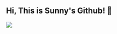## Hi, This is Sunny's Github! 👋

<img src="https://capsule-render.vercel.app/api?type=waving&color=FFA883&height=300&section=header&text=Welcome%20to-nl-Sunny's%20Github!&fontSize=90" />

<!--
**baesunny/baesunny** is a ✨ _special_ ✨ repository because its `README.md` (this file) appears on your GitHub profile.

Here are some ideas to get you started:

- 🔭 I’m currently working on ...
- 🌱 I’m currently learning ...
- 👯 I’m looking to collaborate on ...
- 🤔 I’m looking for help with ...
- 💬 Ask me about ...
- 📫 How to reach me: ...
- 😄 Pronouns: ...
- ⚡ Fun fact: ...
-->
